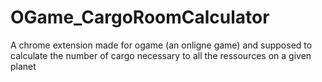 OGame_CargoRoomCalculator
=========================

A chrome extension made for ogame (an onligne game) and supposed to calculate the number of cargo necessary to all the ressources on a given planet